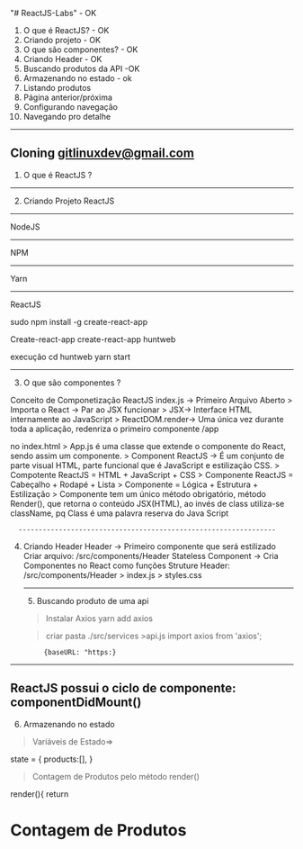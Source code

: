 "# ReactJS-Labs"  - OK
1) O que é ReactJS? - OK
2) Criando projeto - OK
3) O que são componentes? - OK
4) Criando Header - OK
5) Buscando produtos da API -OK
6) Armazenando no estado - ok
7) Listando produtos
8) Página anterior/próxima
9) Configurando navegação
10) Navegando pro detalhe
---------------------------------------------------
 Cloning gitlinuxdev@gmail.com
---------------------------------------------------
1) O que é ReactJS ?
---------------------------------------------------




2) Criando Projeto ReactJS
---------------------------------------------------
 NodeJS

 --------------------------------------------------
 NPM

----------------------------------------------------
 Yarn

----------------------------------------------------
ReactJS

sudo npm install -g create-react-app

Create-react-app
create-react-app huntweb

execução 
cd huntweb
yarn start 

----------------------------------------------------
3) O que são componentes ?

Conceito de Componetização ReactJS
index.js -> Primeiro Arquivo Aberto
      >  Importa o React -> Par ao JSX funcionar
      > JSX-> Interface HTML internamente ao JavaScript
      > ReactDOM.render-> Uma única vez durante toda a aplicação, redenriza o primeiro  componente /app <div id="root"></div> no index.html
      > App.js é uma classe que extende o componente do React, sendo assim um componente.
      > Component ReactJS -> É um conjunto de parte visual HTML, parte funcional que é JavaScript e estilização CSS.
      > Compotente ReactJS = HTML + JavaScript + CSS
      > Componente ReactJS = Cabeçalho + Rodapé + Lista
      > Componente = Lógica + Estrutura + Estilização
      > Componente tem um único método obrigatório, método Render(), que retorna o conteúdo JSX(HTML), ao invés de class utiliza-se className, pq Class é uma palavra reserva do Java Script

      ----------------------------------------------------------------
4) Criando Header
      Header -> Primeiro componente que será estilizado
      Criar arquivo:
                          /src/components/Header
      Stateless Component -> Cria Componentes no React como funções
      Struture Header:
      /src/components/Header
                                    > index.js
                                    > styles.css

    ------------------------------------------------------------------------
    5) Buscando produto  de uma api

    > Instalar Axios
      yarn add axios

      > criar pasta ./src/services
            >api.js
            import axios from 'axios';

            {baseURL: "https:}

---------------------------------------------------------------------------
ReactJS possui o ciclo de componente:
    componentDidMount()
-----------------------------------------------
6) Armazenando no estado

>Variáveis de Estado=> 

state = {
      products:[],
}

>Contagem de Produtos pelo método render()

render(){
  return <h1>Contagem de Produtos</h1>